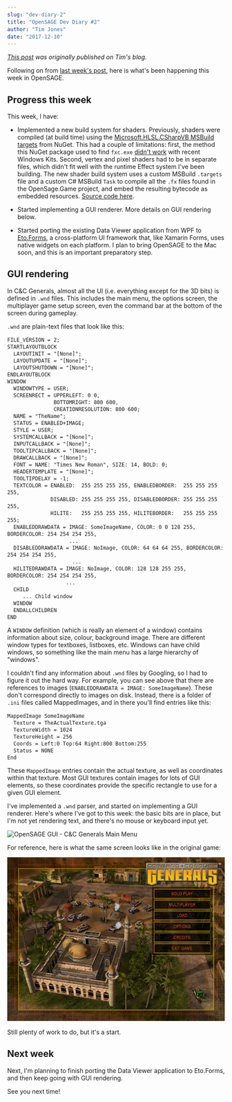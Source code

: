 ```yaml
---
slug: "dev-diary-2"
title: "OpenSAGE Dev Diary #2"
author: "Tim Jones"
date: "2017-12-10"
---
```


_[This post](http://timjones.io/blog/archive/2017/12/10/opensage-dev-diary-2-2017-12-10) was originally published on Tim's blog._

Following on from [last week's post](/blog/dev-diary-1/), here is what's been happening this week in OpenSAGE.

## Progress this week

This week, I have:

- Implemented a new build system for shaders. Previously, shaders were compiled (at build time) using the [Microsoft.HLSL.CSharpVB MSBuild targets](https://www.nuget.org/packages/Microsoft.HLSL.CSharpVB/) from NuGet. This had a couple of limitations: first, the method this NuGet package used to find `fxc.exe` [didn't work](https://github.com/OpenSAGE/OpenSAGE/issues/8) with recent Windows Kits. Second, vertex and pixel shaders had to be in separate files, which didn't fit well with the runtime Effect system I've been building. The new shader build system uses a custom MSBuild `.targets` file and a custom C# MSBuild `Task` to compile all the `.fx` files found in the OpenSage.Game project, and embed the resulting bytecode as embedded resources. [Source code here](https://github.com/OpenSAGE/OpenSAGE/tree/master/build).

- Started implementing a GUI renderer. More details on GUI rendering below.

- Started porting the existing Data Viewer application from WPF to [Eto.Forms](https://github.com/picoe/Eto), a cross-platform UI framework that, like Xamarin Forms, uses native widgets on each platform. I plan to bring OpenSAGE to the Mac soon, and this is an important preparatory step.

## GUI rendering

In C&C Generals, almost all the UI (i.e. everything except for the 3D bits) is defined in `.wnd` files. This includes the main menu, the options screen, the multiplayer game setup screen, even the command bar at the bottom of the screen during gameplay.

`.wnd` are plain-text files that look like this:

```
FILE_VERSION = 2;
STARTLAYOUTBLOCK
  LAYOUTINIT = "[None]";
  LAYOUTUPDATE = "[None]";
  LAYOUTSHUTDOWN = "[None]";
ENDLAYOUTBLOCK
WINDOW
  WINDOWTYPE = USER;
  SCREENRECT = UPPERLEFT: 0 0,
               BOTTOMRIGHT: 800 600,
               CREATIONRESOLUTION: 800 600;
  NAME = "TheName";
  STATUS = ENABLED+IMAGE;
  STYLE = USER;
  SYSTEMCALLBACK = "[None]";
  INPUTCALLBACK = "[None]";
  TOOLTIPCALLBACK = "[None]";
  DRAWCALLBACK = "[None]";
  FONT = NAME: "Times New Roman", SIZE: 14, BOLD: 0;
  HEADERTEMPLATE = "[None]";
  TOOLTIPDELAY = -1;
  TEXTCOLOR = ENABLED:  255 255 255 255, ENABLEDBORDER:  255 255 255 255,
              DISABLED: 255 255 255 255, DISABLEDBORDER: 255 255 255 255,
              HILITE:   255 255 255 255, HILITEBORDER:   255 255 255 255;
  ENABLEDDRAWDATA = IMAGE: SomeImageName, COLOR: 0 0 128 255, BORDERCOLOR: 254 254 254 255,
                    ...
  DISABLEDDRAWDATA = IMAGE: NoImage, COLOR: 64 64 64 255, BORDERCOLOR: 254 254 254 255,
                     ...
  HILITEDRAWDATA = IMAGE: NoImage, COLOR: 128 128 255 255, BORDERCOLOR: 254 254 254 255,
                   ...
  CHILD
     ... Child window
  WINDOW
  ENDALLCHILDREN
END
```

A `WINDOW` definition (which is really an element of a window) contains information about size, colour, background image.
There are different window types for textboxes, listboxes, etc. Windows can have child windows, so something like the main menu
has a large hierarchy of "windows".

I couldn't find any information about `.wnd` files by Googling, so I had to figure it out the hard way. For example, you can see above that there are references to images (`ENABLEDDRAWDATA = IMAGE: SomeImageName`). These don't correspond directly to images on disk. Instead, there is a folder of `.ini` files called MappedImages, and in there you'll find entries like this:

```
MappedImage SomeImageName
  Texture = TheActualTexture.tga
  TextureWidth = 1024
  TextureHeight = 256
  Coords = Left:0 Top:64 Right:800 Bottom:255
  Status = NONE
End
```

These `MappedImage` entries contain the actual texture, as well as coordinates within that texture. Most GUI textures contain images for lots of GUI elements, so these coordinates provide the specific rectangle to use for a given GUI element.

I've implemented a `.wnd` parser, and started on implementing a GUI renderer. Here's where I've got to this week: the basic bits are in place, but I'm not yet rendering text, and there's no mouse or keyboard input yet.

![OpenSAGE GUI - C&C Generals Main Menu](./opensage-2017-12-10-gui.png)

For reference, here is what the same screen looks like in the original game:

![C&C Generals Main Menu](./opensage-2017-12-10-gui-original.png)

Still plenty of work to do, but it's a start.

## Next week

Next, I'm planning to finish porting the Data Viewer application to Eto.Forms, and then keep going with GUI rendering.

See you next time!
